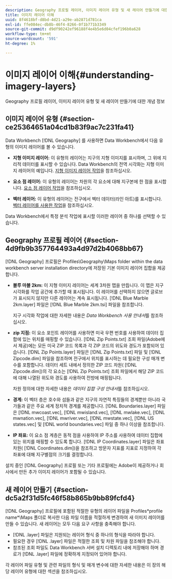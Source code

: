 ```yaml
---
description: Geography 프로필 레이어, 이미지 레이어 유형 및 새 레이어 만들기에 대한 개념 정보
title: 이미지 레이어 이해
uuid: 8f4618bf-d8bd-4d21-a29e-ab2871d781ca
exl-id: ffe084ec-db8b-46f4-8266-0f1b771b3349
source-git-commit: d9df90242ef96188f4e4b5e6d04cfef196b0a628
workflow-type: tm+mt
source-wordcount: '591'
ht-degree: 1%

---
```


# 이미지 레이어 이해{#understanding-imagery-layers}

Geography 프로필 레이어, 이미지 레이어 유형 및 새 레이어 만들기에 대한 개념 정보

## 이미지 레이어 유형 {#section-ce25364651a04cd1b83f9ac7c231fa41}

Data Workbench [!DNL Geography] 를 사용하면 Data Workbench에서 다음 유형의 이미지 레이어를 볼 수 있습니다.

* **지형 이미지 레이어:**  이 유형의 레이어는 지구의 지형 이미지를 표시하며, 그 위에 지리적 데이터를 표시할 수 있습니다. Data Workbench의 전역 시각화는 지형 이미지 레이어의 예입니다. [지형 이미지 레이어 작업](../../../home/c-geo-oview/c-wk-img-lyrs/c-trn-img-lyrs/c-trn-img-lyrs.md#concept-8a0a16013e824ac29f35a0349b5d8ccf)을 참조하십시오.

* **요소 점 레이어:**  이 유형의 레이어는 차원의 각 요소에 대해 지구본에 한 점을 표시합니다. [요소 점 레이어 작업](../../../home/c-geo-oview/c-wk-img-lyrs/c-elmt-pt-lyrs/c-elmt-pt-lyrs.md#concept-52b3262ab4e042a18956be8809638af9)을 참조하십시오.

* **벡터 레이어:** 이 유형의 레이어는 전구에서 벡터 데이터(라인 아트)를 표시합니다. [벡터 레이어를 사용한 작업](../../../home/c-geo-oview/c-wk-img-lyrs/c-wk-vctr-lyrs/c-wk-vctr-lyrs.md#concept-a2c9e8155f554cbe96ee3aaf44f2d620)을 참조하십시오.

Data Workbench에서 특정 분석 작업에 표시할 이러한 레이어 중 하나를 선택할 수 있습니다.

## Geography 프로필 레이어 {#section-4d9fb9b357764493a4d97d2b4068bb67}

[!DNL Geography] 프로필은 Profiles\Geography\Maps folder within the data workbench server installation directory에 저장된 기본 이미지 레이어 집합을 제공합니다.

* **블루 마블 2km:** 이 지형 이미지 레이어는 세계 3차원 맵을 만듭니다. 이 맵은 지구 시각화를 작업 공간에 추가할 때 표시됩니다. 이 레이어를 선택하지 않으면 글로브가 표시되지 않지만 다른 레이어는 계속 표시됩니다. [!DNL Blue Marble 2km.layer] 파일은 [!DNL Blue Marble 2km.tsi] 파일을 참조합니다.

   지구 시각화 작업에 대한 자세한 내용은 *Data Workbench 사용 안내서*&#x200B;를 참조하십시오.

* **zip 지점:** 이 요소 포인트 레이어를 사용하면 미국 우편 번호를 사용하여 데이터 집합에 있는 위치를 매핑할 수 있습니다. [!DNL Zip Points.txt] 조회 파일(Adobe에서 제공)에는 모든 미국 ZIP 코드 목록과 각 ZIP 코드의 위도와 경도가 포함되어 있습니다. [!DNL Zip Points.layer] 파일은 [!DNL Zip Points.txt] 파일 및 [!DNL Zipcode.dim] 파일을 참조하며 전구에서 위치를 표시하는 데 필요한 구성 매개 변수를 포함합니다. 데이터 세트 내에서 정의한 ZIP 코드 차원( [!DNL Zipcode.dim])의 각 요소는 [!DNL Zip Points.txt] 조회 파일에서 해당 ZIP 코드에 대해 나열된 위도와 경도를 사용하여 전방에 매핑됩니다.

   차원 정의에 대한 자세한 내용은 *데이터 집합 구성 안내서*&#x200B;를 참조하십시오.

* **경계:** 이 벡터 층은 호수와 섬들과 같은 지구의 자연적 특징들의 경계뿐만 아니라 국가들과 같은 주요 세계 정치적 경계를 제공합니다. [!DNL Boundaries.layer] 파일은 [!DNL mwcoast.vec], [!DNL mwisland.vec], [!DNL mwlake.vec], [!DNL mwnation.vec], [!DNL mwriver.vec], [!DNL mwstate.vec], [!DNL US states.vec] 및 [!DNL world boundaries.vec] 파일 중 하나 이상을 참조합니다.

* **IP 좌표:**  이 요소 점 계층은 동적 점을 사용하여 IP 주소를 사용하여 데이터 집합에 있는 위치를 매핑할 수 있도록 합니다. [!DNL IP Coordinates.layer] 파일은 좌표 차원( [!DNL Coordinates.dim])을 참조하고 방문자 지표를 지표로 지정하여 각 좌표에 대해 지구별점의 크기를 결정합니다.

설치 중인 [!DNL Geography] 프로필 또는 기타 프로필에는 Adobe이 제공하거나 회사에서 만든 추가 이미지 레이어가 포함될 수 있습니다.

## 새 레이어 만들기 {#section-dc5a2f31d5fc46f58b865b9bb89fcfd4}

[!DNL Geography] 프로필에 포함된 적절한 유형의 레이어 파일을 Profiles\*profile name*\Maps 폴더로 복사한 다음 파일 이름을 적절하게 변경하여 새 이미지 레이어를 만들 수 있습니다. 새 레이어는 모두 다음 요구 사항을 충족해야 합니다.

* [!DNL .layer] 파일은 지원되는 레이어 형식 중 하나의 형식을 따라야 합니다.
* 필요한 경우 [!DNL .layer] 파일은 적절한 조회 및 차원 파일을 참조해야 합니다.
* 참조된 조회 파일도 Data Workbench 서버 설치 디렉토리 내에 저장해야 하며 경로가 [!DNL .layer] 파일에 정확하게 지정되어 있어야 합니다.

각 레이어 파일 유형 및 관련 파일의 형식 및 매개 변수에 대한 자세한 내용은 이 장의 해당 레이어 유형에 대한 섹션을 참조하십시오.
